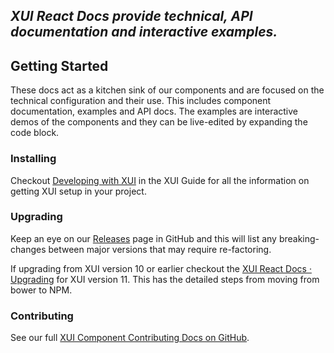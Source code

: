 ## _XUI React Docs provide technical, API documentation and interactive examples._

## Getting Started

These docs act as a kitchen sink of our components and are focused on the technical configuration and their use. This includes component documentation, examples and API docs. The examples are interactive demos of the components and they can be live-edited by expanding the code block.

### Installing

Checkout [Developing with XUI](../section-getting-started-developing-with-xui.html) in the XUI Guide for all the information on getting XUI setup in your project.

### Upgrading

Keep an eye on our [Releases](https://github.dev.xero.com/UXE/xui/releases) page in GitHub and this will list any breaking-changes between major versions that may require re-factoring.

If upgrading from XUI version 10 or earlier checkout the [XUI React Docs · Upgrading](https://github.dev.xero.com/pages/UXE/xui/docs/11.0.0/react/#upgrading) for XUI version 11. This has the detailed steps from moving from bower to NPM.

### Contributing

See our full [XUI Component Contributing Docs on GitHub](https://github.dev.xero.com/UXE/xui/blob/master/CONTRIBUTING.md).
